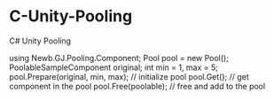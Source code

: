 # C-Unity-Pooling
C# Unity Pooling

  using Newb.GJ.Pooling.Component;
  Pool<PoolableSampleComponent> pool = new Pool<PoolableSampleComponent>();
  PoolableSampleComponent original;
  int min = 1, max = 5;
  pool.Prepare(original, min, max); // initialize pool
  pool.Get(); // get component in the pool
  pool.Free(poolable); // free and add to the pool
